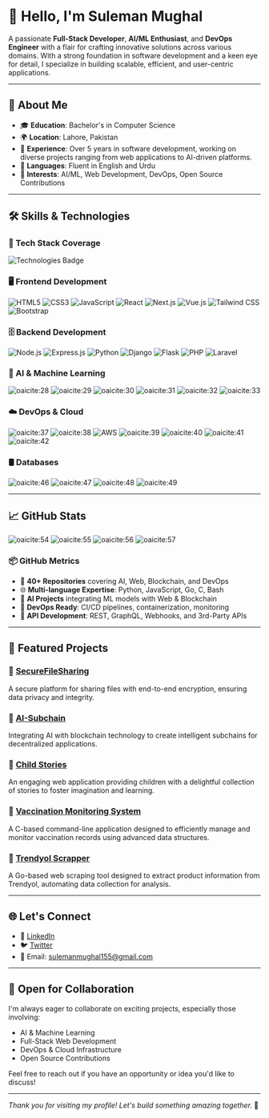 # 👋 Hello, I'm Suleman Mughal

A passionate **Full-Stack Developer**, **AI/ML Enthusiast**, and **DevOps Engineer** with a flair for crafting innovative solutions across various domains. With a strong foundation in software development and a keen eye for detail, I specialize in building scalable, efficient, and user-centric applications.

---

## 🧠 About Me

* 🎓 **Education**: Bachelor's in Computer Science
* 🌍 **Location**: Lahore, Pakistan
* 💼 **Experience**: Over 5 years in software development, working on diverse projects ranging from web applications to AI-driven platforms.
* 💬 **Languages**: Fluent in English and Urdu
* 🎯 **Interests**: AI/ML, Web Development, DevOps, Open Source Contributions

---

## 🛠️ Skills & Technologies

### 🚀 Tech Stack Coverage

![Technologies Badge](https://skillicons.dev/icons?i=react,nextjs,nodejs,django,python,flask,tailwind,postgres,mongodb,aws,docker,kubernetes,graphql,redis)

### 🖥️ Frontend Development

![HTML5](https://img.shields.io/badge/HTML5-E34F26?style=for-the-badge\&logo=html5\&logoColor=white)
![CSS3](https://img.shields.io/badge/CSS3-1572B6?style=for-the-badge\&logo=css3\&logoColor=white)
![JavaScript](https://img.shields.io/badge/JavaScript-F7DF1E?style=for-the-badge\&logo=javascript\&logoColor=black)
![React](https://img.shields.io/badge/React-20232A?style=for-the-badge\&logo=react\&logoColor=61DAFB)
![Next.js](https://img.shields.io/badge/Next.js-000000?style=for-the-badge\&logo=next.js\&logoColor=white)
![Vue.js](https://img.shields.io/badge/Vue.js-35495E?style=for-the-badge\&logo=vue.js\&logoColor=4FC08D)
![Tailwind CSS](https://img.shields.io/badge/Tailwind_CSS-38B2AC?style=for-the-badge\&logo=tailwind-css\&logoColor=white)
![Bootstrap](https://img.shields.io/badge/Bootstrap-563D7C?style=for-the-badge\&logo=bootstrap\&logoColor=white)

### 🗄️ Backend Development

![Node.js](https://img.shields.io/badge/Node.js-339933?style=for-the-badge\&logo=nodedotjs\&logoColor=white)
![Express.js](https://img.shields.io/badge/Express.js-000000?style=for-the-badge\&logo=express\&logoColor=white)
![Python](https://img.shields.io/badge/Python-3776AB?style=for-the-badge\&logo=python\&logoColor=white)
![Django](https://img.shields.io/badge/Django-092E20?style=for-the-badge\&logo=django\&logoColor=white)
![Flask](https://img.shields.io/badge/Flask-000000?style=for-the-badge\&logo=flask\&logoColor=white)
![PHP](https://img.shields.io/badge/PHP-777BB4?style=for-the-badge\&logo=php\&logoColor=white)
![Laravel](https://img.shields.io/badge/Laravel-FF2D20?style=for-the-badge\&logo=laravel\&logoColor=white)

### 🧠 AI & Machine Learning

![oaicite:28](https://img.shields.io/badge/TensorFlow-FF6F00?style=for-the-badge\&logo=tensorflow\&logoColor=white)
![oaicite:29](https://img.shields.io/badge/PyTorch-EE4C2C?style=for-the-badge\&logo=pytorch\&logoColor=white)
![oaicite:30](https://img.shields.io/badge/Scikit--learn-F7931E?style=for-the-badge\&logo=scikit-learn\&logoColor=white)
![oaicite:31](https://img.shields.io/badge/Pandas-150458?style=for-the-badge\&logo=pandas\&logoColor=white)
![oaicite:32](https://img.shields.io/badge/NumPy-013243?style=for-the-badge\&logo=numpy\&logoColor=white)
![oaicite:33](https://img.shields.io/badge/OpenCV-5C3EE8?style=for-the-badge\&logo=opencv\&logoColor=white)

### ☁️ DevOps & Cloud

![oaicite:37](https://img.shields.io/badge/Docker-2496ED?style=for-the-badge\&logo=docker\&logoColor=white)
![oaicite:38](https://img.shields.io/badge/Kubernetes-326CE5?style=for-the-badge\&logo=kubernetes\&logoColor=white)
![AWS](https://img.shields.io/badge/AWS-232F3E?style=for-the-badge\&logo=amazon-aws\&logoColor=white)
![oaicite:39](https://img.shields.io/badge/Azure-0078D4?style=for-the-badge\&logo=microsoft-azure\&logoColor=white)
![oaicite:40](https://img.shields.io/badge/Google_Cloud-4285F4?style=for-the-badge\&logo=google-cloud\&logoColor=white)
![oaicite:41](https://img.shields.io/badge/Jenkins-D24939?style=for-the-badge\&logo=jenkins\&logoColor=white)
![oaicite:42](https://img.shields.io/badge/GitHub_Actions-2088FF?style=for-the-badge\&logo=github-actions\&logoColor=white)

### 🛢️ Databases

![oaicite:46](https://img.shields.io/badge/MySQL-4479A1?style=for-the-badge\&logo=mysql\&logoColor=white)
![oaicite:47](https://img.shields.io/badge/PostgreSQL-336791?style=for-the-badge\&logo=postgresql\&logoColor=white)
![oaicite:48](https://img.shields.io/badge/MongoDB-47A248?style=for-the-badge\&logo=mongodb\&logoColor=white)
![oaicite:49](https://img.shields.io/badge/Redis-DC382D?style=for-the-badge\&logo=redis\&logoColor=white)

---

## 📈 GitHub Stats


![oaicite:54](https://github-readme-stats.vercel.app/api/top-langs/?username=SulemanMughal\&layout=compact\&theme=radical)
![oaicite:55](https://streak-stats.demolab.com/?user=SulemanMughal&theme=radical&hide_border=true)
![oaicite:56](https://github-readme-activity-graph.vercel.app/graph?username=SulemanMughal&theme=github-compact)
![oaicite:57](https://github-profile-trophy.vercel.app/?username=SulemanMughal&theme=onestar&no-bg=true&no-frame=true)



### 📦 GitHub Metrics

* 🧩 **40+ Repositories** covering AI, Web, Blockchain, and DevOps
* 🌐 **Multi-language Expertise**: Python, JavaScript, Go, C, Bash
* 🧠 **AI Projects** integrating ML models with Web & Blockchain
* 🧰 **DevOps Ready**: CI/CD pipelines, containerization, monitoring
* 📡 **API Development**: REST, GraphQL, Webhooks, and 3rd-Party APIs


---

## 📂 Featured Projects

### 🔹 [SecureFileSharing](https://github.com/SulemanMughal/SecureFileSharing)

A secure platform for sharing files with end-to-end encryption, ensuring data privacy and integrity.

### 🔹 [AI-Subchain](https://github.com/FalconXoft/AI-Subchain)

Integrating AI with blockchain technology to create intelligent subchains for decentralized applications.

### 🔹 [Child Stories](https://github.com/SulemanMughal/child-stories)

An engaging web application providing children with a delightful collection of stories to foster imagination and learning.

### 🔹 [Vaccination Monitoring System](https://github.com/SulemanMughal/vaccination_monitoring)

A C-based command-line application designed to efficiently manage and monitor vaccination records using advanced data structures.

### 🔹 [Trendyol Scrapper](https://github.com/SulemanMughal/trendyol-scrapper)

A Go-based web scraping tool designed to extract product information from Trendyol, automating data collection for analysis.

---

## 🌐 Let's Connect

* 💼 [LinkedIn](https://www.linkedin.com/in/suleman-shahid/)
* 🐦 [Twitter](https://twitter.com/sulemanmughal39)
* 📧 Email: [sulemanmughal155@gmail.com](mailto:sulemanmughal155@gmail.com)

---

## 🤝 Open for Collaboration

I'm always eager to collaborate on exciting projects, especially those involving:

* AI & Machine Learning
* Full-Stack Web Development
* DevOps & Cloud Infrastructure
* Open Source Contributions

Feel free to reach out if you have an opportunity or idea you'd like to discuss!

---

*Thank you for visiting my profile! Let's build something amazing together.* 🚀



